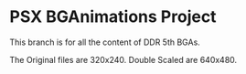 # PSX BGAnimations Project

This branch is for all the content of DDR 5th BGAs.

The Original files are 320x240.
Double Scaled are 640x480.
